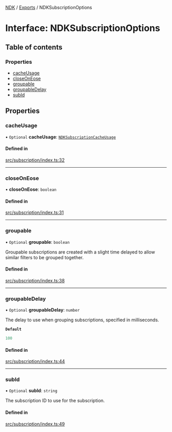 [NDK](../README.md) / [Exports](../modules.md) / NDKSubscriptionOptions

# Interface: NDKSubscriptionOptions

## Table of contents

### Properties

- [cacheUsage](NDKSubscriptionOptions.md#cacheusage)
- [closeOnEose](NDKSubscriptionOptions.md#closeoneose)
- [groupable](NDKSubscriptionOptions.md#groupable)
- [groupableDelay](NDKSubscriptionOptions.md#groupabledelay)
- [subId](NDKSubscriptionOptions.md#subid)

## Properties

### cacheUsage

• `Optional` **cacheUsage**: [`NDKSubscriptionCacheUsage`](../enums/NDKSubscriptionCacheUsage.md)

#### Defined in

[src/subscription/index.ts:32](https://github.com/nostr-dev-kit/ndk/blob/4b9fbc9/src/subscription/index.ts#L32)

___

### closeOnEose

• **closeOnEose**: `boolean`

#### Defined in

[src/subscription/index.ts:31](https://github.com/nostr-dev-kit/ndk/blob/4b9fbc9/src/subscription/index.ts#L31)

___

### groupable

• `Optional` **groupable**: `boolean`

Groupable subscriptions are created with a slight time
delayed to allow similar filters to be grouped together.

#### Defined in

[src/subscription/index.ts:38](https://github.com/nostr-dev-kit/ndk/blob/4b9fbc9/src/subscription/index.ts#L38)

___

### groupableDelay

• `Optional` **groupableDelay**: `number`

The delay to use when grouping subscriptions, specified in milliseconds.

**`Default`**

```ts
100
```

#### Defined in

[src/subscription/index.ts:44](https://github.com/nostr-dev-kit/ndk/blob/4b9fbc9/src/subscription/index.ts#L44)

___

### subId

• `Optional` **subId**: `string`

The subscription ID to use for the subscription.

#### Defined in

[src/subscription/index.ts:49](https://github.com/nostr-dev-kit/ndk/blob/4b9fbc9/src/subscription/index.ts#L49)
